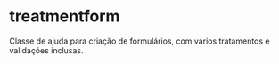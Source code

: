 # treatmentform
Classe de ajuda para criação de formulários, com vários tratamentos e validações inclusas.
